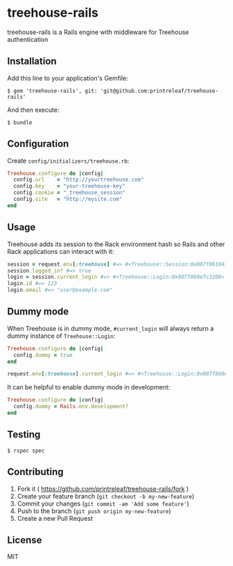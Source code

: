 # treehouse-rails
treehouse-rails is a Rails engine with middleware for Treehouse authentication

## Installation

Add this line to your application's Gemfile:

```shell
$ gem 'treehouse-rails', git: 'git@github.com:printreleaf/treehouse-rails'
```

And then execute:

```shell
$ bundle
```

## Configuration

Create `config/initializers/treehouse.rb`:

```ruby
Treehouse.configure do |config|
  config.url    = "http://yourtreehouse.com"
  config.key    = "your-treehouse-key"
  config.cookie = "_treehouse_session"
  config.site   = "http://mysite.com"
end
```

## Usage

Treehouse adds its session to the Rack environment hash so Rails and other Rack applications can interact with it:

```ruby
session = request.env[:treehouse] #=> #<Treehouse::Session:0x007f8610411a48>
session.logged_in? #=> true
login = session.current_login #=> #<Treehouse::Login:0x007f860efc3208>
login.id #=> 123
login.email #=> "user@example.com"
```

## Dummy mode

When Treehouse is in dummy mode, `#current_login` will always return a dummy instance of `Treehouse::Login`:

```ruby
Treehouse.configure do |config|
  config.dummy = true
end

request.env[:treehouse].current_login #=> #<Treehouse::Login:0x007f860efc3208 @id=123, @email="user@example.com">
```

It can be helpful to enable dummy mode in development:

```ruby
Treehouse.configure do |config|
  config.dummy = Rails.env.development?
end
```

## Testing

```shell
$ rspec spec
```

## Contributing

1. Fork it ( https://github.com/printreleaf/treehouse-rails/fork )
2. Create your feature branch (`git checkout -b my-new-feature`)
3. Commit your changes (`git commit -am 'Add some feature'`)
4. Push to the branch (`git push origin my-new-feature`)
5. Create a new Pull Request

## License

MIT

